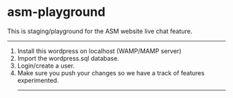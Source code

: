 # asm-playground


This is staging/playground for the ASM website live chat feature. <hr>
1) Install this wordpress on localhost (WAMP/MAMP server) <br>
2) Import the wordpress.sql database. <br>
3) Login/create a user. <br>
4) Make sure you push your changes so we have a track of features experimented. <br> <hr>
